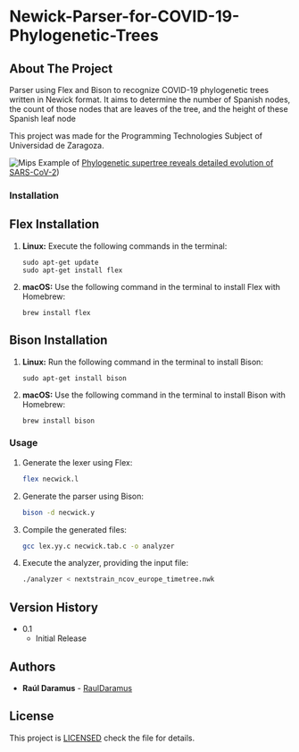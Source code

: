 
# Newick-Parser-for-COVID-19-Phylogenetic-Trees
## About The Project
Parser using Flex and Bison to recognize COVID-19 phylogenetic trees written in Newick format. It aims to determine the number of Spanish nodes, the count of those nodes that are leaves of the tree, and the height of these Spanish leaf node

This project was made for the Programming Technologies Subject of Universidad de Zaragoza.


![Mips](./mips.png)
Example of [Phylogenetic supertree reveals detailed evolution of SARS-CoV-2](https://www.nature.com/articles/s41598-020-79484-8))

### Installation

## Flex Installation

1. **Linux:**
    Execute the following commands in the terminal:
     ```
     sudo apt-get update
     sudo apt-get install flex
     ```

2. **macOS:**
    Use the following command in the terminal to install Flex with Homebrew:
     ```
     brew install flex
     ```

## Bison Installation

1. **Linux:**
    Run the following command in the terminal to install Bison:
     ```
     sudo apt-get install bison
     ```

2. **macOS:**
    Use the following command in the terminal to install Bison with Homebrew:
     ```
     brew install bison
     ```

### Usage 
1. Generate the lexer using Flex:
   ```bash
   flex necwick.l
   ```
2. Generate the parser using Bison:
    ```bash
   bison -d necwick.y
   ```
3. Compile the generated files:
   ```bash
   gcc lex.yy.c necwick.tab.c -o analyzer
   ```
4. Execute the analyzer, providing the input file:
   ```bash
   ./analyzer < nextstrain_ncov_europe_timetree.nwk
   ```



## Version History 

* 0.1
    * Initial Release

## Authors 

* **Raúl Daramus** - [RaulDaramus](https://github.com/RaulDaramus)

## License

This project is [LICENSED](LICENSE) check the file for details.

